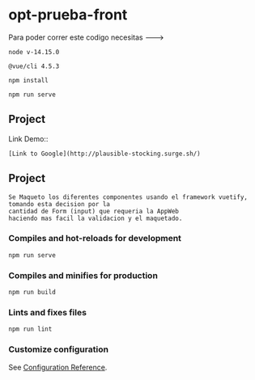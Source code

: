 # opt-prueba-front

Para poder correr este codigo necesitas --->
```
node v-14.15.0
```
```
@vue/cli 4.5.3
```
```
npm install
```
```
npm run serve
```

## Project
Link Demo::
```
[Link to Google](http://plausible-stocking.surge.sh/)
```

## Project
```
Se Maqueto los diferentes componentes usando el framework vuetify, tomando esta decision por la 
cantidad de Form (input) que requeria la AppWeb
haciendo mas facil la validacion y el maquetado.
```

### Compiles and hot-reloads for development
```
npm run serve
```

### Compiles and minifies for production
```
npm run build
```

### Lints and fixes files
```
npm run lint
```

### Customize configuration
See [Configuration Reference](https://cli.vuejs.org/config/).

